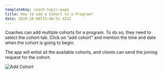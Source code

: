 ```yaml
---
templateKey: coach-topic-page
title: How to add a Cohort to a Program?
date: 2020-10-08T15:40:51.421Z
---
```

Coaches can add multiple cohorts for a program. To do so, they need to select the cohort tab. Click on “add cohort” and mention the time and date when the cohort is going to begin. 

The app will enlist all the available cohorts, and clients can send the joining request for the cohort.

![Add Cohort](/img/add-cohort-i.png "Add Cohort")
